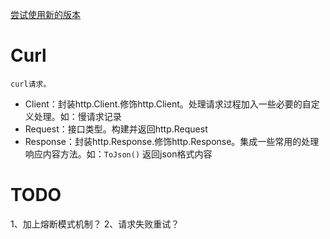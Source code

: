 [尝试使用新的版本](https://github.com/BPing/go-toolkit/tree/master/http-client)

# Curl
    curl请求。
    
     
* Client：封装http.Client.修饰http.Client。处理请求过程加入一些必要的自定义处理。如：慢请求记录
* Request：接口类型。构建并返回http.Request
* Response：封装http.Response.修饰http.Response。集成一些常用的处理响应内容方法。如：`ToJson()` 返回json格式内容

# TODO
1、加上熔断模式机制？
2、请求失败重试？


